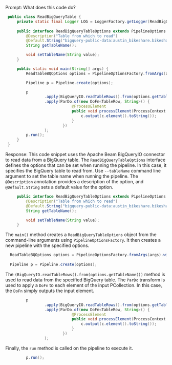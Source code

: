 Prompt:
What does this code do?

```java
 public class ReadBigQueryTable {
     private static final Logger LOG = LoggerFactory.getLogger(ReadBigQueryTable.class);
 
     public interface ReadBigQueryTableOptions extends PipelineOptions {
         @Description("Table from which to read")
         @Default.String("bigquery-public-data:austin_bikeshare.bikeshare_stations")
         String getTableName();

         void setTableName(String value);
     }

     public static void main(String[] args) {
         ReadTableBQOptions options = PipelineOptionsFactory.fromArgs(args).withValidation().as(ReadBigQueryTableOptions.class);

         Pipeline p = Pipeline.create(options);

         p
                 .apply(BigQueryIO.readTableRows().from(options.getTableName()))
                 .apply(ParDo.of(new DoFn<TableRow, String>() {
                             @ProcessElement
                             public void processElement(ProcessContext c) {
                                 c.output(c.element().toString());
                             }
                         })
                 );
         p.run();
     }
 }
```

Response:
This code snippet uses the Apache Beam BigQueryIO connector to read data from a BigQuery table. The `ReadBigQueryTableOptions` interface defines the options that can be set when running the pipeline. In this case, it specifies the BigQuery table to read from. Use `--tableName` command line argument to set the table name when running the pipeline. The `@Description` annotation provides a description of the option, and `@Default.String` sets a default value for the option.

```java
     public interface ReadBigQueryTableOptions extends PipelineOptions {
         @Description("Table from which to read")
         @Default.String("bigquery-public-data:austin_bikeshare.bikeshare_stations")
         String getTableName();

         void setTableName(String value);
     }
```

The `main()` method creates a `ReadBigQueryTableOptions` object from the command-line arguments using `PipelineOptionsFactory`. It then creates a new pipeline with the specified options.
```java
  ReadTableBQOptions options = PipelineOptionsFactory.fromArgs(args).withValidation().as(ReadBigQueryTableOptions.class);
  
  Pipeline p = Pipeline.create(options);
```
The `(BigQueryIO.readTableRows().from(options.getTableName())` method is used to read data from the specified BigQuery table. The `ParDo` transform is used to apply a `DoFn` to each element of the input PCollection. In this case, the `DoFn` simply outputs the input element.
```java
         p
                 .apply(BigQueryIO.readTableRows().from(options.getTableName()))
                 .apply(ParDo.of(new DoFn<TableRow, String>() {
                             @ProcessElement
                             public void processElement(ProcessContext c) {
                                 c.output(c.element().toString());
                             }
                         })
                 );
```

Finally, the `run` method is called on the pipeline to execute it.
```java
         p.run();
```




